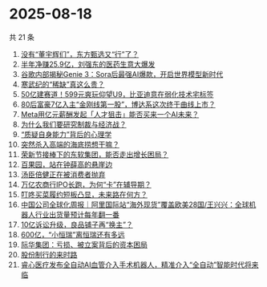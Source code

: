 # 2025-08-18

共 21 条

<!-- BEGIN 36KR -->
<!-- 最后更新时间 2025-08-18 02:12:15 +0800 -->
1. [没有“董宇辉们”，东方甄选又“行”了？](https://36kr.com/p/3424186851285381)
1. [半年净赚25.9亿，刘强东的医药生意大爆发](https://36kr.com/p/3426246101178755)
1. [谷歌内部揭秘Genie 3：Sora后最强AI爆款，开启世界模型新时代](https://36kr.com/p/3426660861447555)
1. [寒武纪的“稀缺”真这么贵？](https://36kr.com/p/3424120176253060)
1. [50亿建赛道！599元爽玩仰望U9，比亚迪意在弱化技术宅标签](https://36kr.com/p/3424110513625225)
1. [80后富豪7亿入主“金刚线第一股”，博达系这次终于曲线上市？](https://36kr.com/p/3425412963506308)
1. [Meta用亿元薪酬发起「人才狙击」能否买来一个AI未来？](https://36kr.com/p/3425586536192129)
1. [为什么我们要研究制裁与经济战？](https://36kr.com/p/3423737540497029)
1. [“质疑自身能力”背后的心理学](https://36kr.com/p/3394482783996292)
1. [突然杀入高端的海底捞想干嘛？](https://36kr.com/p/3425341983725700)
1. [荣新节接棒下的东软集团，能否走出增长困局？](https://36kr.com/p/3424007121852801)
1. [百果园，站在钟薛高的悬崖边](https://36kr.com/p/3425158101309832)
1. [汤臣倍健正在被消费者抛弃](https://36kr.com/p/3424942644369540)
1. [万亿农商行IPO长跑，为何“卡”在辅导期？](https://36kr.com/p/3426379230009735)
1. [叮咚买菜履约短板凸显，未来路在何方？](https://36kr.com/p/3424818257320321)
1. [中国公司全球化周报｜阿里国际站“海外现货”覆盖欧美28国/王兴兴：全球机器人行业出货量预计每年翻一番](https://36kr.com/p/3426766851739269)
1. [10亿诉讼升级，良品铺子再“换主”？](https://36kr.com/p/3425149380024454)
1. [600亿，“小恒瑞”离恒瑞还有多远](https://36kr.com/p/3425128540117383)
1. [际华集团：亏损、被立案背后的资本困局](https://36kr.com/p/3426362253007233)
1. [股份制行的来时路](https://36kr.com/p/3426265327245440)
1. [睿心医疗发布全自动AI血管介入手术机器人，精准介入“全自动”智能时代将来临](https://36kr.com/p/3427001446927748)
<!-- END 36KR -->